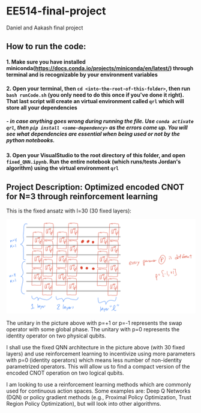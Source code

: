 # EE514-final-project
Daniel and Aakash final project


## **How to run the code:**
#### 1. Make sure you have installed miniconda(https://docs.conda.io/projects/miniconda/en/latest/) through terminal and is recognizable by your environment variables
#### 2. Open your terminal, then `cd <into-the-root-of-this-folder>`, then run `bash runCode.sh` (you only need to do this once if you've done it right). That last script will create an virtual environment called `qrl` which will store all your dependencies
#####    - in case anything goes wrong during running the file. Use `conda activate qrl`, then `pip install <some-dependency>` as the errors come up. You will see what dependencies are essential when being used or not by the python notebooks.
#### 3. Open your VisualStudio to the root directory of this folder, and open `fixed_QNN.ipynb`. Run the entire notebook (which runs/tests Jordan's algorithm) using the virtual environment `qrl`




## **Project Description: Optimized encoded CNOT for N=3 through reinforcement learning**

This is the fixed ansatz with l=30 (30 fixed layers):

![Fixed QNN Architecture](./pics/fixed_QNN_architecture.png)


The unitary in the picture above with p=+1 or p=-1 represents the swap operator with some global phase. The unitary with p=0 represents the identity operator on two physical qubits.

I shall use the fixed QNN architecture in the picture above (with 30 fixed layers) and use reinforcement learning to incentivize using more parameters with p=0 (identity operators) which means less number of non-identity parametrized  operators. This will allow us to find a compact version of the encoded CNOT operation on two logical qubits.

I am looking to use a reinforcement learning methods which are commonly used for continuous action spaces. Some examples are: Deep Q Networks (DQN) or policy gradient methods (e.g., Proximal Policy Optimization, Trust Region Policy Optimization), but will look into other algorithms.

